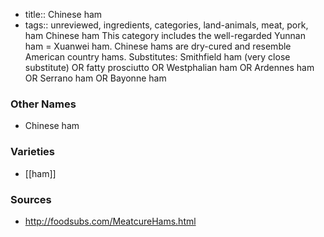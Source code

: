 - title:: Chinese ham
- tags:: unreviewed, ingredients, categories, land-animals, meat, pork, ham
Chinese ham This category includes the well-regarded Yunnan ham = Xuanwei ham. Chinese hams are dry-cured and resemble American country hams. Substitutes: Smithfield ham (very close substitute) OR fatty prosciutto OR Westphalian ham OR Ardennes ham OR Serrano ham OR Bayonne ham

### Other Names

* Chinese ham

### Varieties

* [[ham]]

### Sources
* http://foodsubs.com/MeatcureHams.html
